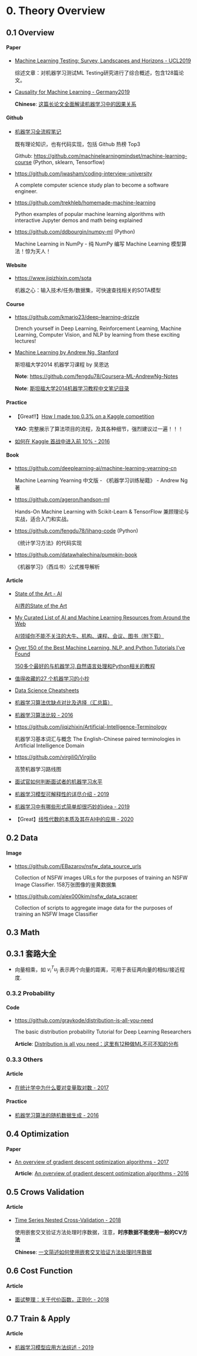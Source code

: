# 0. Theory Overview

## 0.1 Overview

#### Paper

- [Machine Learning Testing: Survey, Landscapes and Horizons - UCL2019](https://arxiv.org/abs/1906.10742)

    综述文章：对机器学习测试ML Testing研究进行了综合概述，包含128篇论文。

- [Causality for Machine Learning - Germany2019](https://arxiv.org/abs/1911.10500)

    **Chinese**: [这篇长论文全面解读机器学习中的因果关系](https://mp.weixin.qq.com/s?__biz=MzA3MzI4MjgzMw==&mid=2650775733&idx=1&sn=a88001d140e2a2041e202b5fdc24623f)


#### Github

- [机器学习全流程笔记](https://machine-learning-course.readthedocs.io/en/latest/)

    既有理论知识，也有代码实现，包括 Github 热榜 Top3

    Github: <https://github.com/machinelearningmindset/machine-learning-course> (Python, sklearn, Tensorflow)

- <https://github.com/jwasham/coding-interview-university>

    A complete computer science study plan to become a software engineer.

- <https://github.com/trekhleb/homemade-machine-learning>

    Python examples of popular machine learning algorithms with interactive Jupyter demos and math being explained

- <https://github.com/ddbourgin/numpy-ml> (Python)

    Machine Learning in NumPy - 纯 NumPy 编写 Machine Learning 模型算法！惊为天人！


#### Website

- <https://www.jiqizhixin.com/sota>

    机器之心：输入技术/任务/数据集，可快速查找相关的SOTA模型


#### Course

- <https://github.com/kmario23/deep-learning-drizzle>

    Drench yourself in Deep Learning, Reinforcement Learning, Machine Learning, Computer Vision, and NLP by learning from these exciting lectures!

- [Machine Learning by Andrew Ng, Stanford](https://www.coursera.org/course/ml)

    斯坦福大学2014 机器学习课程 by 吴恩达

    **Note**: <https://github.com/fengdu78/Coursera-ML-AndrewNg-Notes>

    **Note**: [斯坦福大学2014机器学习教程中文笔记目录](http://www.ai-start.com/ml2014/)


#### Practice

- 【Great!!】[How I made top 0.3% on a Kaggle competition](https://www.kaggle.com/lavanyashukla01/how-i-made-top-0-3-on-a-kaggle-competition)

    **YAO**: 完整展示了算法项目的流程，及其各种细节，强烈建议过一遍！！！

- [如何在 Kaggle 首战中进入前 10% - 2016](https://dnc1994.com/2016/04/rank-10-percent-in-first-kaggle-competition/)


#### Book

- <https://github.com/deeplearning-ai/machine-learning-yearning-cn>

    Machine Learning Yearning 中文版 - 《机器学习训练秘籍》 - Andrew Ng 著

- <https://github.com/ageron/handson-ml>

    Hands-On Machine Learning with Scikit-Learn & TensorFlow  兼顾理论与实战，适合入门和实战。

- <https://github.com/fengdu78/lihang-code> (Python)

    《统计学习方法》的代码实现

- <https://github.com/datawhalechina/pumpkin-book>

    《机器学习》（西瓜书）公式推导解析

#### Article

- [State of the Art - AI](https://www.stateoftheart.ai/)

    [AI界的State of the Art](https://mp.weixin.qq.com/s?__biz=MzA3MzI4MjgzMw==&mid=2650753481&idx=1&sn=8b638ed913056e23a9c362252b3fe7a6)

- [My Curated List of AI and Machine Learning Resources from Around the Web](https://medium.com/machine-learning-in-practice/my-curated-list-of-ai-and-machine-learning-resources-from-around-the-web-9a97823b8524)

    [AI领域你不能不关注的大牛、机构、课程、会议、图书（附下载）](http://www.sohu.com/a/168291972_473283)

- [Over 150 of the Best Machine Learning, NLP, and Python Tutorials I’ve Found](https://medium.com/machine-learning-in-practice/over-150-of-the-best-machine-learning-nlp-and-python-tutorials-ive-found-ffce2939bd78)

    [150多个最好的与机器学习,自然语言处理和Python相关的教程](http://pytlab.org)

- [值得收藏的27 个机器学习的小抄](https://medium.com/machine-learning-in-practice/cheat-sheet-of-machine-learning-and-python-and-math-cheat-sheets-a4afe4e791b6)

- [Data Science Cheatsheets](https://github.com/faviovazquez/ds-cheatsheets)

- [机器学习算法优缺点对比及选择（汇总篇）](https://mp.weixin.qq.com/s?__biz=MzIyMzk1MDE3Nw==&mid=2247497860&idx=1&sn=7dedb74136deeec6b9568a379527a782)

- [机器学习算法比较 - 2016](http://www.csuldw.com/2016/02/26/2016-02-26-choosing-a-machine-learning-classifier/)

- <https://github.com/jiqizhixin/Artificial-Intelligence-Terminology>

    机器学习基本词汇与概念  The English-Chinese paired terminologies in Artificial Intelligence Domain

- <https://github.com/virgili0/Virgilio>

    高赞机器学习路线图

- [面试官如何判断面试者的机器学习水平](https://www.zhihu.com/question/62482926)

- [机器学习模型可解释性的详尽介绍 - 2019](https://mp.weixin.qq.com/s?__biz=MzIwOTc2MTUyMg==&mid=2247493046&idx=4&sn=142f8fb806ef0d772cbb9766db14d7de)

- [机器学习中有哪些形式简单却很巧妙的idea - 2019](https://www.zhihu.com/question/347847220)

- 【Great】[线性代数的本质及其在AI中的应用 - 2020](https://mp.weixin.qq.com/s?__biz=MzA5ODUxOTA5Mg==&mid=2652572230&idx=1&sn=70053c5d5febab0d4a52305dc3582b43)


## 0.2 Data

#### Image

- <https://github.com/EBazarov/nsfw_data_source_urls>

    Collection of NSFW images URLs for the purposes of training an NSFW Image Classifier. 158万张图像的鉴黄数据集

- <https://github.com/alex000kim/nsfw_data_scraper>

    Collection of scripts to aggregate image data for the purposes of training an NSFW Image Classifier


## 0.3 Math

## 0.3.1 套路大全

- 向量相乘，如 $v_i^{T}u_j$ 表示两个向量的距离，可用于表征两向量的相似/接近程度.

### 0.3.2 Probability

#### Code

- <https://github.com/graykode/distribution-is-all-you-need>

    The basic distribution probability Tutorial for Deep Learning Researchers

    **Article**: [Distribution is all you need：这里有12种做ML不可不知的分布](https://mp.weixin.qq.com/s?__biz=MzA3MzI4MjgzMw==&mid=2650770528&idx=4&sn=5ece1d49995b419a114017d26af8cc5b)


### 0.3.3 Others

#### Article

- [在统计学中为什么要对变量取对数 - 2017](https://www.zhihu.com/question/22012482)

#### Practice

- [机器学习算法的随机数据生成 - 2016](https://www.cnblogs.com/pinard/p/6047802.html)


## 0.4 Optimization

#### Paper

- [An overview of gradient descent optimization algorithms - 2017](https://arxiv.org/abs/1609.04747)

    **Article**: [An overview of gradient descent optimization algorithms - 2016](http://ruder.io/optimizing-gradient-descent/)


## 0.5 Crows Validation

#### Article

- [Time Series Nested Cross-Validation - 2018](https://towardsdatascience.com/time-series-nested-cross-validation-76adba623eb9)

    使用嵌套交叉验证方法处理时序数据，注意，**时序数据不能使用一般的CV方法**

    **Chinese**: [一文简述如何使用嵌套交叉验证方法处理时序数据](https://www.jiqizhixin.com/articles/052701)


## 0.6 Cost Function

#### Article

- [面试整理：关于代价函数，正则化 - 2018](https://blog.csdn.net/meyh0x5vdtk48p2/article/details/79752784)


## 0.7 Train & Apply

#### Article

- [机器学习模型应用方法综述 - 2019](https://mp.weixin.qq.com/s?__biz=MzAxMzA2MDYxMw==&mid=2651569693&idx=1&sn=4385b1ecfd0dff741edae76b6d5abe21)


